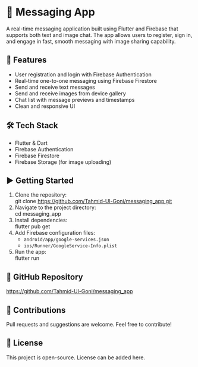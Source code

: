 # 💬 Messaging App  
A real-time messaging application built using Flutter and Firebase that supports both text and image chat. The app allows users to register, sign in, and engage in fast, smooth messaging with image sharing capability.  
## 🚀 Features  
- User registration and login with Firebase Authentication  
- Real-time one-to-one messaging using Firebase Firestore  
- Send and receive text messages  
- Send and receive images from device gallery  
- Chat list with message previews and timestamps  
- Clean and responsive UI  
## 🛠️ Tech Stack  
- Flutter & Dart  
- Firebase Authentication  
- Firebase Firestore  
- Firebase Storage (for image uploading)  
## ▶️ Getting Started  
1. Clone the repository:  
   git clone https://github.com/Tahmid-Ul-Goni/messaging_app.git  
2. Navigate to the project directory:  
   cd messaging_app  
3. Install dependencies:  
   flutter pub get  
4. Add Firebase configuration files:  
   - `android/app/google-services.json`  
   - `ios/Runner/GoogleService-Info.plist`  
5. Run the app:  
   flutter run   
## 🔗 GitHub Repository  
https://github.com/Tahmid-Ul-Goni/messaging_app  
## 🙌 Contributions  
Pull requests and suggestions are welcome. Feel free to contribute!  
## 📄 License  
This project is open-source. License can be added here.
